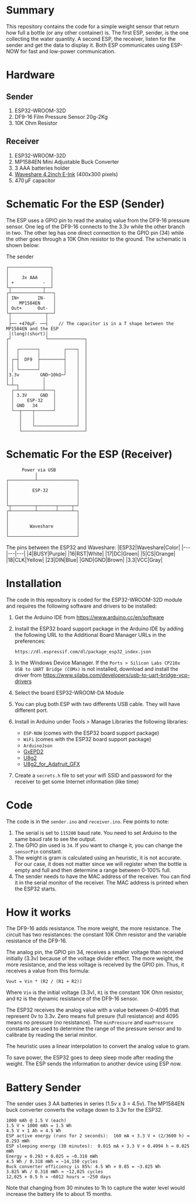 # Summary
This repository contains the code for a simple weight sensor that return how full a bottle (or any other container) is. The first ESP, sender, is the one collecting the water quantity. A second ESP, the receiver, listen for the sender and get the data to display it. Both ESP communicates using ESP-NOW for fast and low-power communication.

# Hardware

## Sender
1. ESP32-WROOM-32D
1. DF9-16 Film Pressure Sensor 20g-2Kg 
1. 10K Ohm Resistor

## Receiver
1. ESP32-WROOM-32D
1. MP1584EN Mini Adjustable Buck Converter
1. 3 AAA batteries holder
1. [Waveshare 4.2inch E-Ink](https://www.waveshare.com/wiki/File:4.2inch-e-paper-b-specification.pdf) (400x300 pixels)
1. 470 µF capacitor

# Schematic For the ESP (Sender)

The ESP uses a GPIO pin to read the analog value from the DF9-16 pressure sensor. One leg of the DF9-16 connects to the 3.3v while the other branch in two. The other leg has one direct connection to the GPIO pin (34) while the other goes through a 10K Ohm resistor to the ground. The schematic is shown below:

The sender 

```
┌────────────────┐
│                │
│     3x AAA     │
│ +           -  │
└┬────────────┬──┘
┌┴────────────┴───┐
│ IN+       IN-   │
│    MP1584EN     │
│ Out+      Out-  │
└┬─────────────┬──┘
 │             │
 ├── +470µF- ──┤    // The capacitor is in a T shape between the MP1584EN and the ESP
 │(long)(short)│
┌┘             └──────────────┐ 
│                             │
│   ┌───────┐         ┌────┐  │
│   │       │         │    │  │
│ ┌─┤  DF9  ├─────────┤    │  │
│ │ │       │         │    │  │
│ │ └───────┘         │    │  │
│3.3v        GND─10kΩ─┘    │  │
│ │           │            │  │
└─┴─┐         │            │  │
  ┌─┴─────────┴───┐        │  │
  │ 3.3V     GND  │        │  │
  │     ESP-32    │        │  │
  │ GND   34      │        │  │
  └──┬────┬───────┘        │  │
     │    │                │  │
     │    │                │  │
     │    └────────────────┘  │
     └────────────────────────┘
```

# Schematic For the ESP (Receiver)

```
      Power via USB
           │
┌──────────┴───────────────┐
│                          │
│         ESP-32           │
│                          │
│                          │
└┬─────────┬───────┬─────┬─┘
┌┴─────────┴───────┴─────┴─┐
│                          │
│                          │
│        Waveshare         │
│                          │
└──────────────────────────┘
```

The pins between the ESP32 and Waveshare:
|ESP32|Waveshare|Color|
|---|---|---|
|4|BUSY|Purple|
|16|RST|White|
|17|DC|Green|
|5|CS|Orange|
|18|CLK|Yellow|
|23|DIN|Blue|
|GND|GND|Brown|
|3.3|VCC|Gray|


# Installation

The code in this repository is coded for the ESP32-WROOM-32D module and requires the following software and drivers to be installed:

1. Get the Arduino IDE from https://www.arduino.cc/en/software
2. Install the ESP32 board support package in the Arduino IDE by adding the following URL to the Additional Board Manager URLs in the preferences:

    ```
    https://dl.espressif.com/dl/package_esp32_index.json
    ```
3. In the Windows Device Manager. If the `Ports > Silicon Labs CP210x USB to UART Bridge (COMx)` is not installed, download and install the driver from https://www.silabs.com/developers/usb-to-uart-bridge-vcp-drivers
4. Select the board ESP32-WROOM-DA Module
5. You can plug both ESP with two differents USB cable. They will have different port.
6. Install in Arduino under Tools > Manage Libraries the following libraries:
   - `ESP-NOW` (comes with the ESP32 board support package)
   - `WiFi` (comes with the ESP32 board support package)
   - `ArduinoJson`
   - [GxEPD2](https://github.com/ZinggJM/GxEPD2)
   - [U8g2](https://github.com/olikraus/u8g2/wiki/u8g2install)
   - [U8g2_for_Adafruit_GFX](https://github.com/olikraus/U8g2_for_Adafruit_GFX)
7. Create a `secrets.h` file to set your wifi SSID and password for the receiver to get some Internet information (like time)

# Code

The code is in the `sender.ino` and `receiver.ino`. Few points to note:

1. The serial is set to `115200` baud rate. You need to set Arduino to the same baud rate to see the output.
2. The GPIO pin used is `34`. If you want to change it, you can change the `sensorPin` constant.
3. The weight is gram is calculated using an heuristic, it is not accurate. For our case, it does not matter since we will register when the bottle is empty and full and then determine a range between 0-100% full.
4. The sender needs to have the MAC address of the receiver. You can find it in the serial monitor of the receiver. The MAC address is printed when the ESP32 starts.

# How it works

The DF9-16 adds resistance. The more weight, the more resistance. The circuit has two resistances: the constant 10K Ohm resistor and the variable resistance of the DF9-16. 

The analog pin, the GPIO pin 34, receives a smaller voltage than received initially (3.3v) because of the voltage divider effect. The more weight, the more resistance, and the less voltage is received by the GPIO pin. Thus, it receives a value from this formula:

```
Vout = Vin * (R2 / (R1 + R2))
```
Where `Vin` is the initial voltage (3.3v), `R1` is the constant 10K Ohm resistor, and `R2` is the dynamic resistance of the DF9-16 sensor.

The ESP32 receives the analog value with a value between 0-4095 that represent 0v to 3.3v. Zero means full presure (full resistance) and 4095 means no pressure (no resistance). The `minPressure` and `maxPressure` constants are used to determine the range of the pressure sensor and to calibrate by reading the serial minitor. 

The heuristic uses a linear interpolation to convert the analog value to gram.

To save power, the ESP32 goes to deep sleep mode after reading the weight. The ESP sends the information to another device using ESP now.

# Battery Sender
The sender uses 3 AA batteries in series (1.5v x 3 = 4.5v). The MP1584EN buck converter converts the voltage down to 3.3v for the ESP32. 

```
1000 mAh @ 1.5 V (each)
1.5 V × 1000 mAh = 1.5 Wh
4.5 V × 1 Ah = 4.5 Wh
ESP active energy (runs for 2 seconds):  160 mA × 3.3 V × (2/3600 h) ≈ 0.293 mWh
ESP sleeping energy (30 minutes):  0.015 mA × 3.3 V × 0.4994 h ≈ 0.025 mWh
Energy = 0.293 + 0.025 = ~0.318 mWh
4.5 Wh / 0.318 mWh = ~14,150 cycles
Buck converter efficiency is 85%: 4.5 Wh × 0.85 = ~3.825 Wh
3.825 Wh / 0.318 mWh ≈ ~12,025 cycles
12,025 × 0.5 h = ~6012 hours = ~250 days
```

Note that changing from 30 minutes to 1h to capture the water level would increase the battery life to about 15 months.